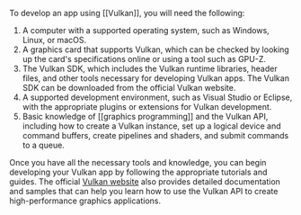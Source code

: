 To develop an app using [[Vulkan]], you will need the following:

1.  A computer with a supported operating system, such as Windows, Linux, or macOS.
2.  A graphics card that supports Vulkan, which can be checked by looking up the card's specifications online or using a tool such as GPU-Z.
3.  The Vulkan SDK, which includes the Vulkan runtime libraries, header files, and other tools necessary for developing Vulkan apps. The Vulkan SDK can be downloaded from the official Vulkan website.
4.  A supported development environment, such as Visual Studio or Eclipse, with the appropriate plugins or extensions for Vulkan development.
5.  Basic knowledge of [[graphics programming]] and the Vulkan API, including how to create a Vulkan instance, set up a logical device and command buffers, create pipelines and shaders, and submit commands to a queue.

Once you have all the necessary tools and knowledge, you can begin developing your Vulkan app by following the appropriate tutorials and guides. The official [Vulkan website](https://www.vulkan.org/) also provides detailed documentation and samples that can help you learn how to use the Vulkan API to create high-performance graphics applications.